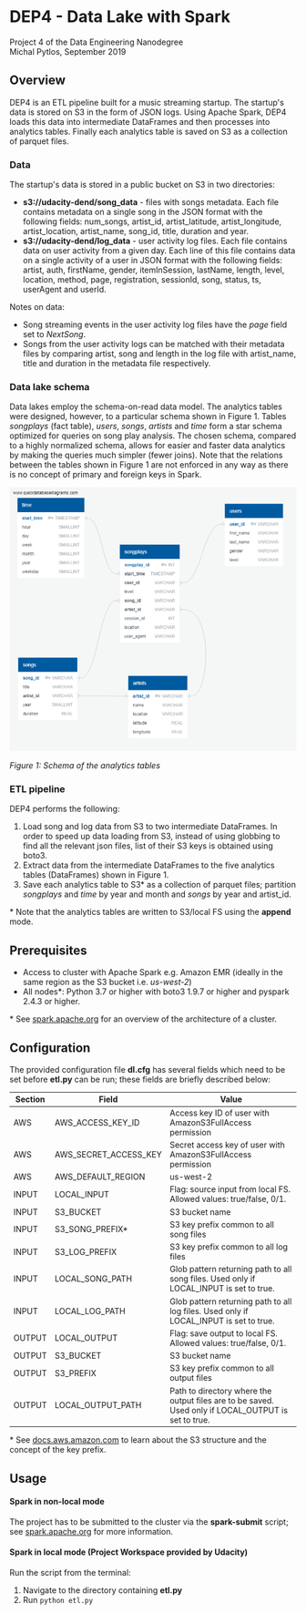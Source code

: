 # DEP4 - Data Lake with Spark
Project 4 of the Data Engineering Nanodegree <br>
Michal Pytlos, September 2019

## Overview
DEP4 is an ETL pipeline built for a music streaming startup. The startup's data is stored on S3 in the form of JSON logs. Using Apache Spark, DEP4 loads this data into intermediate DataFrames and then processes into analytics tables. Finally each analytics table is saved on S3 as a collection of parquet files.

### Data
The startup's data is stored in a public bucket on S3 in two directories:
* **s3://udacity-dend/song_data** - files with songs metadata. Each file contains metadata on a single song in the JSON format with the following fields: num_songs, artist_id, artist_latitude, artist_longitude, artist_location, artist_name, song_id, title, duration and year.
* **s3://udacity-dend/log_data** - user activity log files. Each file contains data on user activity from a given day. Each line of this file contains data on a single activity of a user in JSON format with the following fields: artist, auth, firstName, gender, itemInSession, lastName, length, level, location, method, page, registration, sessionId, song, status, ts, userAgent and userId.

Notes on data:
* Song streaming events in the user activity log files have the *page* field set to *NextSong*.
* Songs from the user activity logs can be matched with their metadata files by comparing artist, song and length in the log file with artist_name, title and duration in the metadata file respectively.

### Data lake schema
Data lakes employ the schema-on-read data model. The analytics tables were designed, however, to a particular schema shown in Figure 1. Tables *songplays* (fact table), *users*, *songs*, *artists* and *time* form a star schema optimized for queries on song play analysis. The chosen schema, compared to a highly normalized schema, allows for easier and faster data analytics by making the queries much simpler (fewer joins). Note that the relations between the tables shown in Figure 1 are not enforced in any way as there is no concept of primary and foreign keys in Spark.

![](at_schema.png)

*Figure 1: Schema of the analytics tables*

### ETL pipeline
DEP4 performs the following:
1. Load song and log data from S3 to two intermediate DataFrames. In order to speed up data loading from S3, instead of using globbing to find all the relevant json files, list of their S3 keys is obtained using boto3.
2. Extract data from the intermediate DataFrames to the five analytics tables (DataFrames) shown in Figure 1.
3. Save each analytics table to S3* as a collection of parquet files; partition *songplays* and *time* by year and month and *songs* by year and artist_id.

&ast; Note that the analytics tables are written to S3/local FS using the **append** mode.

## Prerequisites
* Access to cluster with Apache Spark e.g. Amazon EMR (ideally in the same region as the S3 bucket i.e. *us-west-2*)
* All nodes*: Python 3.7 or higher with boto3 1.9.7 or higher and pyspark 2.4.3 or higher.

&ast; See [spark.apache.org](http://spark.apache.org/docs/latest/cluster-overview.html) for an overview of the architecture of a cluster.

## Configuration
The provided configuration file **dl.cfg** has several fields which need to be set before **etl.py** can be run; these fields are briefly described below:

| Section | Field  | Value|
| -------| --------|-------|
| AWS| AWS_ACCESS_KEY_ID| Access key ID of user with AmazonS3FullAccess permission|
| AWS| AWS_SECRET_ACCESS_KEY| Secret access key of user with AmazonS3FullAccess permission|
| AWS| AWS_DEFAULT_REGION| us-west-2|
| INPUT| LOCAL_INPUT| Flag: source input from local FS. Allowed values: true/false, 0/1.|
| INPUT| S3_BUCKET| S3 bucket name|
| INPUT| S3_SONG_PREFIX*| S3 key prefix common to all song files|
| INPUT| S3_LOG_PREFIX| S3 key prefix common to all log files|
| INPUT| LOCAL_SONG_PATH| Glob pattern returning path to all song files. Used only if LOCAL_INPUT is set to true.|
| INPUT| LOCAL_LOG_PATH| Glob pattern returning path to all log files. Used only if LOCAL_INPUT is set to true.|
| OUTPUT| LOCAL_OUTPUT| Flag: save output to local FS. Allowed values: true/false, 0/1. |
| OUTPUT| S3_BUCKET| S3 bucket name|
| OUTPUT| S3_PREFIX| S3 key prefix common to all output files|
| OUTPUT| LOCAL_OUTPUT_PATH| Path to directory where the output files are to be saved. Used only if LOCAL_OUTPUT is set to true.|

&ast; See [docs.aws.amazon.com](https://docs.aws.amazon.com/AmazonS3/latest/user-guide/using-folders.html) to learn about the S3 structure and the concept of the key prefix.

## Usage
#### Spark in non-local mode
The project has to be submitted to the cluster via the **spark-submit** script; see [spark.apache.org](https://spark.apache.org/docs/latest/submitting-applications.html) for more information.

#### Spark in local mode (Project Workspace provided by Udacity)
Run the script from the terminal:
1. Navigate to the directory containing **etl.py**
2. Run `python etl.py`
